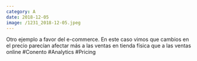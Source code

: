 ```yaml
--- 
category: A 
date: 2018-12-05 
image: /1231_2018-12-05.jpeg 
--- 
```


Otro ejemplo a favor del e-commerce. En este caso vimos que cambios en el precio parecían afectar más a las ventas en tienda física que a las ventas online #Conento #Analytics #Pricing